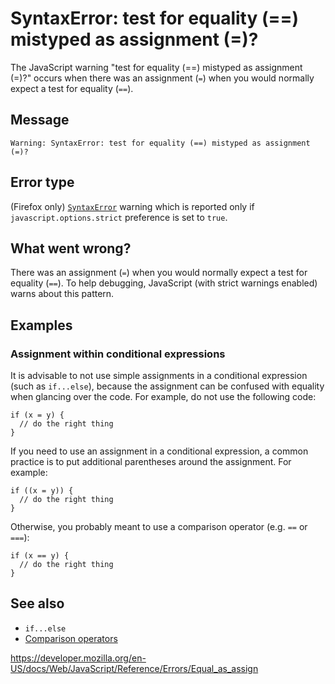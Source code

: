 # SyntaxError: test for equality (==) mistyped as assignment (=)?

The JavaScript warning "test for equality (==) mistyped as assignment (=)?" occurs when there was an assignment (`=`) when you would normally expect a test for equality (`==`).

## Message

    Warning: SyntaxError: test for equality (==) mistyped as assignment (=)?

## Error type

(Firefox only) [`SyntaxError`](../global_objects/syntaxerror) warning which is reported only if `javascript.options.strict` preference is set to `true`.

## What went wrong?

There was an assignment (`=`) when you would normally expect a test for equality (`==`). To help debugging, JavaScript (with strict warnings enabled) warns about this pattern.

## Examples

### Assignment within conditional expressions

It is advisable to not use simple assignments in a conditional expression (such as `if...else`), because the assignment can be confused with equality when glancing over the code. For example, do not use the following code:

    if (x = y) {
      // do the right thing
    }

If you need to use an assignment in a conditional expression, a common practice is to put additional parentheses around the assignment. For example:

    if ((x = y)) {
      // do the right thing
    }

Otherwise, you probably meant to use a comparison operator (e.g. `==` or `===`):

    if (x == y) {
      // do the right thing
    }

## See also

- `if...else`
- [Comparison operators](https://developer.mozilla.org/en-US/docs/Web/JavaScript/Reference/Operators)

<a href="https://developer.mozilla.org/en-US/docs/Web/JavaScript/Reference/Errors/Equal_as_assign" class="_attribution-link">https://developer.mozilla.org/en-US/docs/Web/JavaScript/Reference/Errors/Equal_as_assign</a>
